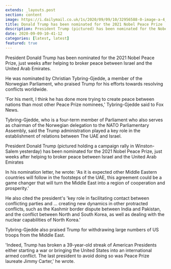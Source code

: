 ```yaml
---
extends: _layouts.post
section: content
image: https://i.dailymail.co.uk/1s/2020/09/09/10/32956588-0-image-a-4_1599643426350.jpg 
title: Donald Trump has been nominated for the 2021 Nobel Peace Prize 
description: President Trump (pictured) has been nominated for the Nobel Peace Prize by Christian Tybring-Gjedde, a member of the Norwegian Parliament. 
date: 2020-09-09-10-41-12 
categories: [latest, latest] 
featured: true 
--- 
```

President Donald Trump has been nominated for the 2021 Nobel Peace Prize, just weeks after helping to broker peace between Israel and the United Arab Emirates.

He was nominated by Christian Tybring-Gjedde, a member of the Norwegian Parliament, who praised Trump for his efforts towards resolving conflicts worldwide.

'For his merit, I think he has done more trying to create peace between nations than most other Peace Prize nominees,' Tybring-Gjedde said to Fox News.

Tybring-Gjedde, who is a four-term member of Parliament who also serves as chairman of the Norwegian delegation to the NATO Parliamentary Assembly, said the Trump administration played a key role in the establishment of relations between The UAE and Israel.

President Donald Trump (pictured holding a campaign rally in Winston-Salem yesterday) has been nominated for the 2021 Nobel Peace Prize, just weeks after helping to broker peace between Israel and the United Arab Emirates

In his nomination letter, he wrote: 'As it is expected other Middle Eastern countries will follow in the footsteps of the UAE, this agreement could be a game changer that will turn the Middle East into a region of cooperation and prosperity.'

He also cited the president's 'key role in facilitating contact between conflicting parties and … creating new dynamics in other protracted conflicts, such as the Kashmir border dispute between India and Pakistan, and the conflict between North and South Korea, as well as dealing with the nuclear capabilities of North Korea.'

Tybring-Gjedde also praised Trump for withdrawing large numbers of US troops from the Middle East.

'Indeed, Trump has broken a 39-year-old streak of American Presidents either starting a war or bringing the United States into an international armed conflict. The last president to avoid doing so was Peace Prize laureate Jimmy Carter,' he wrote. 


